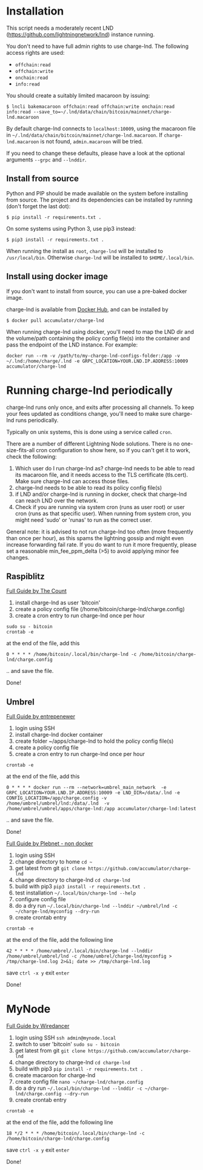 # Installation

This script needs a moderately recent LND (https://github.com/lightningnetwork/lnd) instance running.

You don't need to have full admin rights to use charge-lnd. The following access rights are used:
- `offchain:read`
- `offchain:write`
- `onchain:read`
- `info:read`

You should create a suitably limited macaroon by issuing:

```
$ lncli bakemacaroon offchain:read offchain:write onchain:read info:read --save_to=~/.lnd/data/chain/bitcoin/mainnet/charge-lnd.macaroon
```

By default charge-lnd connects to `localhost:10009`, using the macaroon file in `~/.lnd/data/chain/bitcoin/mainnet/charge-lnd.macaroon`. If `charge-lnd.macaroon` is not found, `admin.macaroon` will be tried.

If you need to change these defaults, please have a look at the optional arguments `--grpc` and `--lnddir`.

## Install from source

Python and PIP should be made available on the system before installing from source.
The project and its dependencies can be installed by running (don't forget the last dot):

```
$ pip install -r requirements.txt .
```

On some systems using Python 3, use pip3 instead:

```
$ pip3 install -r requirements.txt .
```

When running the install as `root`, `charge-lnd` will be installed to `/usr/local/bin`. Otherwise `charge-lnd` will be installed to `$HOME/.local/bin`.

## Install using docker image

If you don't want to install from source, you can use a pre-baked docker image.

charge-lnd is available from [Docker Hub](https://hub.docker.com/repository/docker/accumulator/charge-lnd), and can be installed by

```
$ docker pull accumulator/charge-lnd
```

When running charge-lnd using docker, you'll need to map the LND dir and the volume/path containing the policy config file(s) into the container and pass the endpoint of the LND instance. For example:

```
docker run --rm -v /path/to/my-charge-lnd-configs-folder:/app -v ~/.lnd:/home/charge/.lnd -e GRPC_LOCATION=YOUR.LND.IP.ADDRESS:10009 accumulator/charge-lnd
```


# Running charge-lnd periodically

charge-lnd runs only once, and exits after processing all channels. To keep your fees updated as conditions change, you'll need to make sure charge-lnd runs periodically.

Typically on unix systems, this is done using a service called `cron`.

There are a number of different Lightning Node solutions. There is no one-size-fits-all cron configuration to show here, so if you can't get it to work, check the following:

1. Which user do I run charge-lnd as? charge-lnd needs to be able to read its macaroon file, and it needs access to the TLS certificate (tls.cert). Make sure charge-lnd can access those files.
2. charge-lnd needs to be able to read its policy config file(s)
3. if LND and/or charge-lnd is running in docker, check that charge-lnd can reach LND over the network.
4. Check if you are running via system cron (runs as user root) or user cron (runs as that specific user). When running from system cron, you might need 'sudo' or 'runas' to run as the correct user.

General note: it is advised to not run charge-lnd too often (more frequently than once per hour), as this spams the lightning gossip and might even increase forwarding fail rate. If you do want to run it more frequently, please set a reasonable min_fee_ppm_delta (>5) to avoid applying minor fee changes.

## Raspiblitz

[Full Guide by The Count](https://nullcount.com/install-charge-lnd-routing-fees-on-autopilot/)

1. install charge-lnd as user 'bitcoin'
2. create a policy config file (/home/bitcoin/charge-lnd/charge.config)
3. create a cron entry to run charge-lnd once per hour

```
sudo su - bitcoin
crontab -e
```

at the end of the file, add this

```
0 * * * * /home/bitcoin/.local/bin/charge-lnd -c /home/bitcoin/charge-lnd/charge.config
```

.. and save the file.

Done!

## Umbrel
[Full Guide by entrepenewer](https://community.getumbrel.com/t/guide-installing-charge-lnd-in-a-docker-to-automate-your-fee-policies/2187)

1. login using SSH
2. install charge-lnd docker container
3. create folder ~/apps/charge-lnd to hold the policy config file(s)
4. create a policy config file
5. create a cron entry to run charge-lnd once per hour

```
crontab -e
```

at the end of the file, add this

```
0 * * * * docker run --rm --network=umbrel_main_network  -e GRPC_LOCATION=YOUR.LND.IP.ADDRESS:10009 -e LND_DIR=/data/.lnd -e CONFIG_LOCATION=/app/charge.config -v /home/umbrel/umbrel/lnd:/data/.lnd  -v /home/umbrel/umbrel/apps/charge-lnd:/app accumulator/charge-lnd:latest
```

.. and save the file.

Done!

[Full Guide by Plebnet - non docker](https://plebnet.wiki/wiki/Fees_And_Profitability#Installing_Charge-Lnd)
1. login using SSH
2. change directory to home ```cd ~```
3. get latest from git ```git clone https://github.com/accumulator/charge-lnd```
4. change directory to charge-lnd ```cd charge-lnd```
5. build with pip3 ```pip3 install -r requirements.txt .```
6. test installation ```~/.local/bin/charge-lnd --help```
7. configure config file
8. do a dry run ```~/.local/bin/charge-lnd --lnddir ~/umbrel/lnd -c ~/charge-lnd/myconfig --dry-run```
9. create crontab entry

```
crontab -e
```

at the end of the file, add the following line
```
42 * * * * /home/umbrel/.local/bin/charge-lnd --lnddir /home/umbrel/umbrel/lnd -c /home/umbrel/charge-lnd/myconfig > /tmp/charge-lnd.log 2>&1; date >> /tmp/charge-lnd.log
```
save ```ctrl -x y``` exit ```enter```

Done!

# MyNode

[Full Guide by Wiredancer](https://mynode.community/viewtopic.php?f=5&t=8)

1. login using SSH ```ssh admin@mynode.local```
2. switch to user 'bitcoin' ```sudo su - bitcoin```
3. get latest from git ```git clone https://github.com/accumulator/charge-lnd```
4. change directory to charge-lnd ```cd charge-lnd```
5. build with pip3 ```pip install -r requirements.txt .```
6. create macaroon for charge-lnd
7. create config file ```nano ~/charge-lnd/charge.config```
8. do a dry run ```~/.local/bin/charge-lnd --lnddir -c ~/charge-lnd/charge.config --dry-run```
9. create crontab entry

```
crontab -e
```

at the end of the file, add the following line

```
18 */2 * * * /home/bitcoin/.local/bin/charge-lnd -c /home/bitcoin/charge-lnd/charge.config
```

save ```ctrl -x y``` exit ```enter```

Done!
